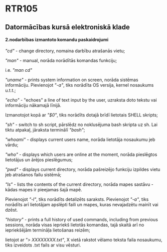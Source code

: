 # RTR105
## Datormācības kursā elektroniskā klade


#### 2.nodarbības izmantoto komandu paskaidrojumi
*"cd"* - change directory, nomaina darbību atrašanās vietu;

*"man"* - manual, norāda norādītās komandas funkciju;

  i.e. _"man cd"_
  
  
*"uname"* - prints system information on screen, norāda sistēmas informāciju. 
Pievienojot _"-a"_, tiks norādīta OS versija, kernel nosaukums u.t.t.;


*"echo"* - "echoes" a line of text input by the user, uzraksta doto tekstu vai informāciju nākamajā līnijā. 

Izmanotojot kopā ar _"$0"_, tiks norādīts dotajā brīdī lietotais SHELL skripts;


*"sh"* - switch to sh script, pārslēdz no noklusējuma bash skripta uz sh. Lai tiktu atpakaļ, jāraksta terminālī _"bash"_;

*"whoami"* - displays current users name, norāda lietotāja nosaukumu jeb vārdu;

*"who"* - displays which users are online at the moment, norāda pieslēgtos lietotājus un ārējos pieslēgumus;

*"pwd"* - displays current directory, norāda pašreizējo funkciju izpildes vietu jeb atrašanos failu sistēmā;

*"ls"* - lists the contents of the current directory, norāda mapes sastāvu - kādas mapes ir pieejamas šajā mapē.

Pievienojot _"-l"_, tiks norādīts detalizēts saraksts. 
Pievienojot _"-a"_, tiks norādīts arī lietotājam apslēpti faili un mapes, kuras nevajadzētu mainīt vai dzēst.


*"history"* - prints a full history of used commands, including from previous sessions, norāda visas iepriekš lietotās komandas, tajā skaitā arī no iepriekšējām termināļa lietošanas reizēm;


  lietojot ar _"> XXXXXXXX.txt"_, X vietā rakstot vēlamo teksta faila nosaukumu, tiks izveidots .txt fails ar visu vēsturi.

